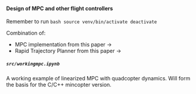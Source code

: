 #### Design of MPC and other flight controllers

Remember to run
`bash
source venv/bin/activate
deactivate
`

Combination of:

- MPC implementation from this paper ->
- Rapid Trajectory Planner from this paper ->



##### `src/workingmpc.ipynb`
A working example of linearized MPC with quadcopter dynamics. Will form the basis for the C/C++ mincopter version.



